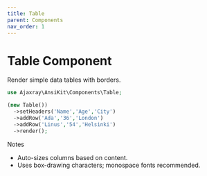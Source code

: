 ```yaml
---
title: Table
parent: Components
nav_order: 1
---
```


# Table Component

Render simple data tables with borders.

```php
use Ajaxray\AnsiKit\Components\Table;

(new Table())
  ->setHeaders('Name','Age','City')
  ->addRow('Ada','36','London')
  ->addRow('Linus','54','Helsinki')
  ->render();
```

Notes
- Auto-sizes columns based on content.
- Uses box-drawing characters; monospace fonts recommended.
